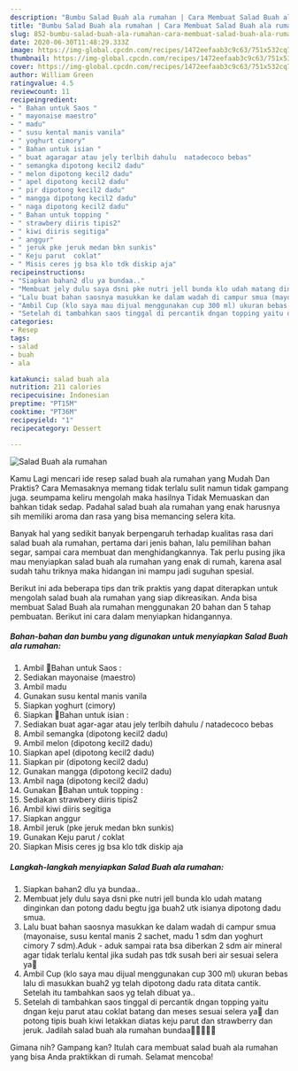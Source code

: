 ```yaml
---
description: "Bumbu Salad Buah ala rumahan | Cara Membuat Salad Buah ala rumahan Yang Enak Banget"
title: "Bumbu Salad Buah ala rumahan | Cara Membuat Salad Buah ala rumahan Yang Enak Banget"
slug: 852-bumbu-salad-buah-ala-rumahan-cara-membuat-salad-buah-ala-rumahan-yang-enak-banget
date: 2020-06-30T11:48:29.333Z
image: https://img-global.cpcdn.com/recipes/1472eefaab3c9c63/751x532cq70/salad-buah-ala-rumahan-foto-resep-utama.jpg
thumbnail: https://img-global.cpcdn.com/recipes/1472eefaab3c9c63/751x532cq70/salad-buah-ala-rumahan-foto-resep-utama.jpg
cover: https://img-global.cpcdn.com/recipes/1472eefaab3c9c63/751x532cq70/salad-buah-ala-rumahan-foto-resep-utama.jpg
author: William Green
ratingvalue: 4.5
reviewcount: 11
recipeingredient:
- " Bahan untuk Saos "
- " mayonaise maestro"
- " madu"
- " susu kental manis vanila"
- " yoghurt cimory"
- " Bahan untuk isian "
- " buat agaragar atau jely terlbih dahulu  natadecoco bebas"
- " semangka dipotong kecil2 dadu"
- " melon dipotong kecil2 dadu"
- " apel dipotong kecil2 dadu"
- " pir dipotong kecil2 dadu"
- " mangga dipotong kecil2 dadu"
- " naga dipotong kecil2 dadu"
- " Bahan untuk topping "
- " strawbery diiris tipis2"
- " kiwi diiris segitiga"
- " anggur"
- " jeruk pke jeruk medan bkn sunkis"
- " Keju parut  coklat"
- " Misis ceres jg bsa klo tdk diskip aja"
recipeinstructions:
- "Siapkan bahan2 dlu ya bundaa.."
- "Membuat jely dulu saya dsni pke nutri jell bunda klo udah matang dinginkan dan potong dadu begtu jga buah2 utk isianya dipotong dadu smua."
- "Lalu buat bahan saosnya masukkan ke dalam wadah di campur smua (mayonaise, susu kental manis 2 sachet, madu 1 sdm dan yoghurt cimory 7 sdm).Aduk - aduk sampai rata bsa diberkan 2 sdm air mineral agar tidak terlalu kental jika sudah pas tdk susah beri air sesuai selera ya🤗"
- "Ambil Cup (klo saya mau dijual menggunakan cup 300 ml) ukuran bebas lalu di masukkan buah2 yg telah dipotong dadu rata ditata cantik. Setelah itu tambahkan saos yg telah dibuat ya.."
- "Setelah di tambahkan saos tinggal di percantik dngan topping yaitu dngan keju parut atau coklat batang dan meses sesuai selera ya🤗 dan potong tipis buah kiwi letakkan diatas keju parut dan strawberry dan jeruk. Jadilah salad buah ala rumahan bundaa🤗🤗🥗🥗🥗"
categories:
- Resep
tags:
- salad
- buah
- ala

katakunci: salad buah ala 
nutrition: 211 calories
recipecuisine: Indonesian
preptime: "PT15M"
cooktime: "PT36M"
recipeyield: "1"
recipecategory: Dessert

---
```



![Salad Buah ala rumahan](https://img-global.cpcdn.com/recipes/1472eefaab3c9c63/751x532cq70/salad-buah-ala-rumahan-foto-resep-utama.jpg)

Kamu Lagi mencari ide resep salad buah ala rumahan yang Mudah Dan Praktis? Cara Memasaknya memang tidak terlalu sulit namun tidak gampang juga. seumpama keliru mengolah maka hasilnya Tidak Memuaskan dan bahkan tidak sedap. Padahal salad buah ala rumahan yang enak harusnya sih memiliki aroma dan rasa yang bisa memancing selera kita.

Banyak hal yang sedikit banyak berpengaruh terhadap kualitas rasa dari salad buah ala rumahan, pertama dari jenis bahan, lalu pemilihan bahan segar, sampai cara membuat dan menghidangkannya. Tak perlu pusing jika mau menyiapkan salad buah ala rumahan yang enak di rumah, karena asal sudah tahu triknya maka hidangan ini mampu jadi suguhan spesial.




Berikut ini ada beberapa tips dan trik praktis yang dapat diterapkan untuk mengolah salad buah ala rumahan yang siap dikreasikan. Anda bisa membuat Salad Buah ala rumahan menggunakan 20 bahan dan 5 tahap pembuatan. Berikut ini cara dalam menyiapkan hidangannya.

<!--inarticleads1-->

##### Bahan-bahan dan bumbu yang digunakan untuk menyiapkan Salad Buah ala rumahan:

1. Ambil  🥗Bahan untuk Saos :
1. Sediakan  mayonaise (maestro)
1. Ambil  madu
1. Gunakan  susu kental manis vanila
1. Siapkan  yoghurt (cimory)
1. Siapkan  🥗Bahan untuk isian :
1. Sediakan  buat agar-agar atau jely terlbih dahulu / natadecoco bebas
1. Ambil  semangka (dipotong kecil2 dadu)
1. Ambil  melon (dipotong kecil2 dadu)
1. Siapkan  apel (dipotong kecil2 dadu)
1. Siapkan  pir (dipotong kecil2 dadu)
1. Gunakan  mangga (dipotong kecil2 dadu)
1. Ambil  naga (dipotong kecil2 dadu)
1. Gunakan  🥗Bahan untuk topping :
1. Sediakan  strawbery diiris tipis2
1. Ambil  kiwi diiris segitiga
1. Siapkan  anggur
1. Ambil  jeruk (pke jeruk medan bkn sunkis)
1. Gunakan  Keju parut / coklat
1. Siapkan  Misis ceres jg bsa klo tdk diskip aja




<!--inarticleads2-->

##### Langkah-langkah menyiapkan Salad Buah ala rumahan:

1. Siapkan bahan2 dlu ya bundaa..
1. Membuat jely dulu saya dsni pke nutri jell bunda klo udah matang dinginkan dan potong dadu begtu jga buah2 utk isianya dipotong dadu smua.
1. Lalu buat bahan saosnya masukkan ke dalam wadah di campur smua (mayonaise, susu kental manis 2 sachet, madu 1 sdm dan yoghurt cimory 7 sdm).Aduk - aduk sampai rata bsa diberkan 2 sdm air mineral agar tidak terlalu kental jika sudah pas tdk susah beri air sesuai selera ya🤗
1. Ambil Cup (klo saya mau dijual menggunakan cup 300 ml) ukuran bebas lalu di masukkan buah2 yg telah dipotong dadu rata ditata cantik. Setelah itu tambahkan saos yg telah dibuat ya..
1. Setelah di tambahkan saos tinggal di percantik dngan topping yaitu dngan keju parut atau coklat batang dan meses sesuai selera ya🤗 dan potong tipis buah kiwi letakkan diatas keju parut dan strawberry dan jeruk. Jadilah salad buah ala rumahan bundaa🤗🤗🥗🥗🥗




Gimana nih? Gampang kan? Itulah cara membuat salad buah ala rumahan yang bisa Anda praktikkan di rumah. Selamat mencoba!
